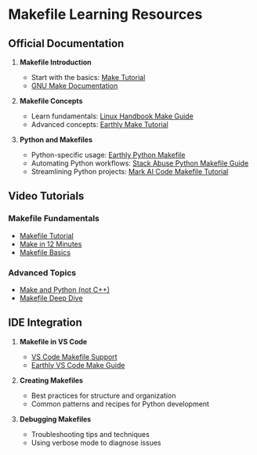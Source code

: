 # Makefile Learning Resources

## Official Documentation
1. **Makefile Introduction**
    - Start with the basics: [Make Tutorial](https://makefiletutorial.com/#getting-started)
    - [GNU Make Documentation](https://web.mit.edu/gnu/doc/html/make_2.html)

2. **Makefile Concepts**
    - Learn fundamentals: [Linux Handbook Make Guide](https://linuxhandbook.com/using-make/)
    - Advanced concepts: [Earthly Make Tutorial](https://earthly.dev/blog/make-tutorial/)

3. **Python and Makefiles**
    - Python-specific usage: [Earthly Python Makefile](https://earthly.dev/blog/python-makefile/)
    - Automating Python workflows: [Stack Abuse Python Makefile Guide](https://stackabuse.com/how-to-write-a-makefile-automating-python-setup-compilation-and-testing/)
    - Streamlining Python projects: [Mark AI Code Makefile Tutorial](https://markaicode.com/mastering-makefile-for-python-projects-streamline-processes-with-ease/)

## Video Tutorials

### Makefile Fundamentals
- [Makefile Tutorial](https://youtu.be/Yt-UF7fNLJE?si=Vtv8VY0byuJoly7Y)
- [Make in 12 Minutes](https://www.youtube.com/watch?v=WPqXP_kLzpo)
- [Makefile Basics](https://www.youtube.com/watch?v=tK9Oc6AEnR4)

### Advanced Topics
- [Make and Python (not C++)](https://www.youtube.com/watch?v=zbi6WsscXuI)
- [Makefile Deep Dive](https://www.youtube.com/watch?v=vAS4R5P0Orc)

## IDE Integration
1. **Makefile in VS Code**
    - [VS Code Makefile Support](https://devblogs.microsoft.com/cppblog/now-announcing-makefile-support-in-visual-studio-code/)
    - [Earthly VS Code Make Guide](https://earthly.dev/blog/vscode-make/)

2. **Creating Makefiles**
    - Best practices for structure and organization
    - Common patterns and recipes for Python development

3. **Debugging Makefiles**
    - Troubleshooting tips and techniques
    - Using verbose mode to diagnose issues
